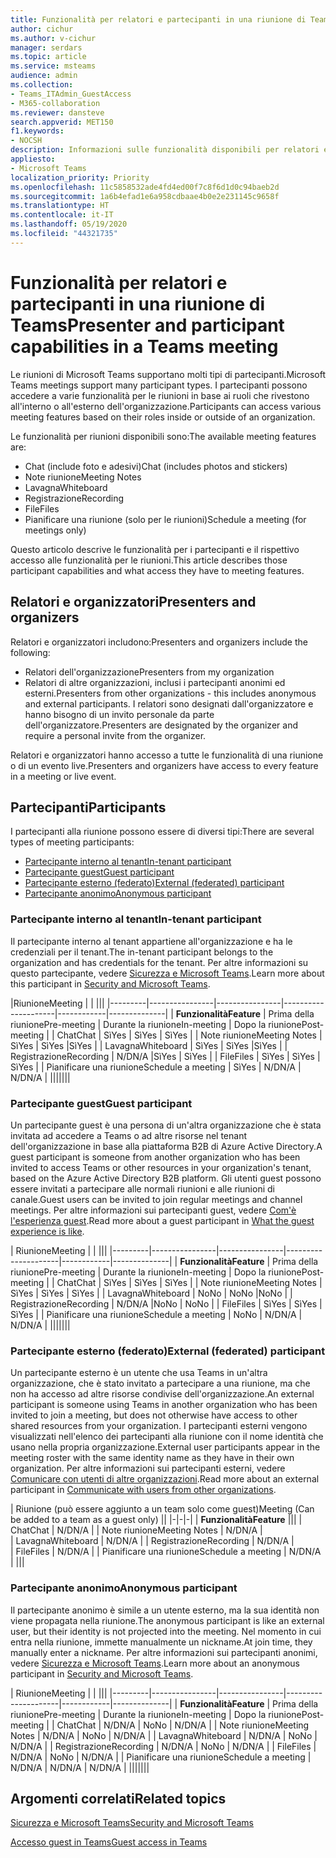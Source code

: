 ```yaml
---
title: Funzionalità per relatori e partecipanti in una riunione di Teams
author: cichur
ms.author: v-cichur
manager: serdars
ms.topic: article
ms.service: msteams
audience: admin
ms.collection:
- Teams_ITAdmin_GuestAccess
- M365-collaboration
ms.reviewer: dansteve
search.appverid: MET150
f1.keywords:
- NOCSH
description: Informazioni sulle funzionalità disponibili per relatori e partecipanti una riunione di Teams.
appliesto:
- Microsoft Teams
localization_priority: Priority
ms.openlocfilehash: 11c5858532ade4fd4ed00f7c8f6d1d0c94baeb2d
ms.sourcegitcommit: 1a6b4efad1e6a958cdbaae4b0e2e231145c9658f
ms.translationtype: HT
ms.contentlocale: it-IT
ms.lasthandoff: 05/19/2020
ms.locfileid: "44321735"
---
```

<a name="presenter-and-participant-capabilities-in-a-teams-meeting"></a><span data-ttu-id="446ef-103">Funzionalità per relatori e partecipanti in una riunione di Teams</span><span class="sxs-lookup"><span data-stu-id="446ef-103">Presenter and participant capabilities in a Teams meeting</span></span>
======================================================

<span data-ttu-id="446ef-104">Le riunioni di Microsoft Teams supportano molti tipi di partecipanti.</span><span class="sxs-lookup"><span data-stu-id="446ef-104">Microsoft Teams meetings support many participant types.</span></span> <span data-ttu-id="446ef-105">I partecipanti possono accedere a varie funzionalità per le riunioni in base ai ruoli che rivestono all'interno o all'esterno dell'organizzazione.</span><span class="sxs-lookup"><span data-stu-id="446ef-105">Participants can access various meeting features based on their roles inside or outside of an organization.</span></span>

<span data-ttu-id="446ef-106">Le funzionalità per riunioni disponibili sono:</span><span class="sxs-lookup"><span data-stu-id="446ef-106">The available meeting features are:</span></span>

- <span data-ttu-id="446ef-107">Chat (include foto e adesivi)</span><span class="sxs-lookup"><span data-stu-id="446ef-107">Chat (includes photos and stickers)</span></span>
- <span data-ttu-id="446ef-108">Note riunione</span><span class="sxs-lookup"><span data-stu-id="446ef-108">Meeting Notes</span></span>
- <span data-ttu-id="446ef-109">Lavagna</span><span class="sxs-lookup"><span data-stu-id="446ef-109">Whiteboard</span></span>
- <span data-ttu-id="446ef-110">Registrazione</span><span class="sxs-lookup"><span data-stu-id="446ef-110">Recording</span></span>
- <span data-ttu-id="446ef-111">File</span><span class="sxs-lookup"><span data-stu-id="446ef-111">Files</span></span>
- <span data-ttu-id="446ef-112">Pianificare una riunione (solo per le riunioni)</span><span class="sxs-lookup"><span data-stu-id="446ef-112">Schedule a meeting (for meetings only)</span></span>

<span data-ttu-id="446ef-113">Questo articolo descrive le funzionalità per i partecipanti e il rispettivo accesso alle funzionalità per le riunioni.</span><span class="sxs-lookup"><span data-stu-id="446ef-113">This article describes those participant capabilities and what access they have to meeting features.</span></span>

## <a name="presenters-and-organizers"></a><span data-ttu-id="446ef-114">Relatori e organizzatori</span><span class="sxs-lookup"><span data-stu-id="446ef-114">Presenters and organizers</span></span>

<span data-ttu-id="446ef-115">Relatori e organizzatori includono:</span><span class="sxs-lookup"><span data-stu-id="446ef-115">Presenters and organizers include the following:</span></span>

- <span data-ttu-id="446ef-116">Relatori dell'organizzazione</span><span class="sxs-lookup"><span data-stu-id="446ef-116">Presenters from my organization</span></span>
- <span data-ttu-id="446ef-117">Relatori di altre organizzazioni, inclusi i partecipanti anonimi ed esterni.</span><span class="sxs-lookup"><span data-stu-id="446ef-117">Presenters from other organizations - this includes anonymous and external participants.</span></span> <span data-ttu-id="446ef-118">I relatori sono designati dall'organizzatore e hanno bisogno di un invito personale da parte dell'organizzatore.</span><span class="sxs-lookup"><span data-stu-id="446ef-118">Presenters are designated by the organizer and require a personal invite from the organizer.</span></span>

<span data-ttu-id="446ef-119">Relatori e organizzatori hanno accesso a tutte le funzionalità di una riunione o di un evento live.</span><span class="sxs-lookup"><span data-stu-id="446ef-119">Presenters and organizers have access to every feature in a meeting or live event.</span></span>

## <a name="participants"></a><span data-ttu-id="446ef-120">Partecipanti</span><span class="sxs-lookup"><span data-stu-id="446ef-120">Participants</span></span>

<span data-ttu-id="446ef-121">I partecipanti alla riunione possono essere di diversi tipi:</span><span class="sxs-lookup"><span data-stu-id="446ef-121">There are several types of meeting participants:</span></span>

- [<span data-ttu-id="446ef-122">Partecipante interno al tenant</span><span class="sxs-lookup"><span data-stu-id="446ef-122">In-tenant participant</span></span>](#in-tenant-participant)
- [<span data-ttu-id="446ef-123">Partecipante guest</span><span class="sxs-lookup"><span data-stu-id="446ef-123">Guest participant</span></span>](#guest-participant)
- [<span data-ttu-id="446ef-124">Partecipante esterno (federato)</span><span class="sxs-lookup"><span data-stu-id="446ef-124">External (federated) participant</span></span>](#external-federated-participant)
- [<span data-ttu-id="446ef-125">Partecipante anonimo</span><span class="sxs-lookup"><span data-stu-id="446ef-125">Anonymous participant</span></span>](#anonymous-participant)

### <a name="in-tenant-participant"></a><span data-ttu-id="446ef-126">Partecipante interno al tenant</span><span class="sxs-lookup"><span data-stu-id="446ef-126">In-tenant participant</span></span>

<span data-ttu-id="446ef-127">Il partecipante interno al tenant appartiene all'organizzazione e ha le credenziali per il tenant.</span><span class="sxs-lookup"><span data-stu-id="446ef-127">The in-tenant participant belongs to the organization and has credentials for the tenant.</span></span> <span data-ttu-id="446ef-128">Per altre informazioni su questo partecipante, vedere [Sicurezza e Microsoft Teams](teams-security-guide.md#participant-types).</span><span class="sxs-lookup"><span data-stu-id="446ef-128">Learn more about this participant in [Security and Microsoft Teams](teams-security-guide.md#participant-types).</span></span>

|<span data-ttu-id="446ef-129">Riunione</span><span class="sxs-lookup"><span data-stu-id="446ef-129">Meeting</span></span>  |  | |||
|---------|----------------|----------------|---------------------|------------|--------------|
| <span data-ttu-id="446ef-130">**Funzionalità**</span><span class="sxs-lookup"><span data-stu-id="446ef-130">**Feature**</span></span>        | <span data-ttu-id="446ef-131">Prima della riunione</span><span class="sxs-lookup"><span data-stu-id="446ef-131">Pre-meeting</span></span> | <span data-ttu-id="446ef-132">Durante la riunione</span><span class="sxs-lookup"><span data-stu-id="446ef-132">In-meeting</span></span> | <span data-ttu-id="446ef-133">Dopo la riunione</span><span class="sxs-lookup"><span data-stu-id="446ef-133">Post-meeting</span></span> |
| <span data-ttu-id="446ef-134">Chat</span><span class="sxs-lookup"><span data-stu-id="446ef-134">Chat</span></span> | <span data-ttu-id="446ef-135">Sì</span><span class="sxs-lookup"><span data-stu-id="446ef-135">Yes</span></span> | <span data-ttu-id="446ef-136">Sì</span><span class="sxs-lookup"><span data-stu-id="446ef-136">Yes</span></span> | <span data-ttu-id="446ef-137">Sì</span><span class="sxs-lookup"><span data-stu-id="446ef-137">Yes</span></span> |
| <span data-ttu-id="446ef-138">Note riunione</span><span class="sxs-lookup"><span data-stu-id="446ef-138">Meeting Notes</span></span> | <span data-ttu-id="446ef-139">Sì</span><span class="sxs-lookup"><span data-stu-id="446ef-139">Yes</span></span> | <span data-ttu-id="446ef-140">Sì</span><span class="sxs-lookup"><span data-stu-id="446ef-140">Yes</span></span> |<span data-ttu-id="446ef-141">Sì</span><span class="sxs-lookup"><span data-stu-id="446ef-141">Yes</span></span> |
| <span data-ttu-id="446ef-142">Lavagna</span><span class="sxs-lookup"><span data-stu-id="446ef-142">Whiteboard</span></span> | <span data-ttu-id="446ef-143">Sì</span><span class="sxs-lookup"><span data-stu-id="446ef-143">Yes</span></span> | <span data-ttu-id="446ef-144">Sì</span><span class="sxs-lookup"><span data-stu-id="446ef-144">Yes</span></span> |<span data-ttu-id="446ef-145">Sì</span><span class="sxs-lookup"><span data-stu-id="446ef-145">Yes</span></span> |
| <span data-ttu-id="446ef-146">Registrazione</span><span class="sxs-lookup"><span data-stu-id="446ef-146">Recording</span></span> | <span data-ttu-id="446ef-147">N/D</span><span class="sxs-lookup"><span data-stu-id="446ef-147">N/A</span></span> |<span data-ttu-id="446ef-148">Sì</span><span class="sxs-lookup"><span data-stu-id="446ef-148">Yes</span></span> | <span data-ttu-id="446ef-149">Sì</span><span class="sxs-lookup"><span data-stu-id="446ef-149">Yes</span></span> |
| <span data-ttu-id="446ef-150">File</span><span class="sxs-lookup"><span data-stu-id="446ef-150">Files</span></span> | <span data-ttu-id="446ef-151">Sì</span><span class="sxs-lookup"><span data-stu-id="446ef-151">Yes</span></span> | <span data-ttu-id="446ef-152">Sì</span><span class="sxs-lookup"><span data-stu-id="446ef-152">Yes</span></span> | <span data-ttu-id="446ef-153">Sì</span><span class="sxs-lookup"><span data-stu-id="446ef-153">Yes</span></span> |
| <span data-ttu-id="446ef-154">Pianificare una riunione</span><span class="sxs-lookup"><span data-stu-id="446ef-154">Schedule a meeting</span></span> | <span data-ttu-id="446ef-155">Sì</span><span class="sxs-lookup"><span data-stu-id="446ef-155">Yes</span></span> | <span data-ttu-id="446ef-156">N/D</span><span class="sxs-lookup"><span data-stu-id="446ef-156">N/A</span></span> | <span data-ttu-id="446ef-157">N/D</span><span class="sxs-lookup"><span data-stu-id="446ef-157">N/A</span></span> |
|||||||

### <a name="guest-participant"></a><span data-ttu-id="446ef-158">Partecipante guest</span><span class="sxs-lookup"><span data-stu-id="446ef-158">Guest participant</span></span>

<span data-ttu-id="446ef-159">Un partecipante guest è una persona di un'altra organizzazione che è stata invitata ad accedere a Teams o ad altre risorse nel tenant dell'organizzazione in base alla piattaforma B2B di Azure Active Directory.</span><span class="sxs-lookup"><span data-stu-id="446ef-159">A guest participant is someone from another organization who has been invited to access Teams or other resources in your organization's tenant, based on the Azure Active Directory B2B platform.</span></span> <span data-ttu-id="446ef-160">Gli utenti guest possono essere invitati a partecipare alle normali riunioni e alle riunioni di canale.</span><span class="sxs-lookup"><span data-stu-id="446ef-160">Guest users can be invited to join regular meetings and channel meetings.</span></span> <span data-ttu-id="446ef-161">Per altre informazioni sui partecipanti guest, vedere [Com'è l'esperienza guest](guest-experience.md#comparison-of-team-member-and-guest-capabilities).</span><span class="sxs-lookup"><span data-stu-id="446ef-161">Read more about a guest participant in [What the guest experience is like](guest-experience.md#comparison-of-team-member-and-guest-capabilities).</span></span>

| <span data-ttu-id="446ef-162">Riunione</span><span class="sxs-lookup"><span data-stu-id="446ef-162">Meeting</span></span> |  | |||
|---------|----------------|----------------|---------------------|------------|--------------|
| <span data-ttu-id="446ef-163">**Funzionalità**</span><span class="sxs-lookup"><span data-stu-id="446ef-163">**Feature**</span></span>        | <span data-ttu-id="446ef-164">Prima della riunione</span><span class="sxs-lookup"><span data-stu-id="446ef-164">Pre-meeting</span></span> | <span data-ttu-id="446ef-165">Durante la riunione</span><span class="sxs-lookup"><span data-stu-id="446ef-165">In-meeting</span></span> | <span data-ttu-id="446ef-166">Dopo la riunione</span><span class="sxs-lookup"><span data-stu-id="446ef-166">Post-meeting</span></span> |
| <span data-ttu-id="446ef-167">Chat</span><span class="sxs-lookup"><span data-stu-id="446ef-167">Chat</span></span> | <span data-ttu-id="446ef-168">Sì</span><span class="sxs-lookup"><span data-stu-id="446ef-168">Yes</span></span> | <span data-ttu-id="446ef-169">Sì</span><span class="sxs-lookup"><span data-stu-id="446ef-169">Yes</span></span> | <span data-ttu-id="446ef-170">Sì</span><span class="sxs-lookup"><span data-stu-id="446ef-170">Yes</span></span> |
| <span data-ttu-id="446ef-171">Note riunione</span><span class="sxs-lookup"><span data-stu-id="446ef-171">Meeting Notes</span></span> | <span data-ttu-id="446ef-172">Sì</span><span class="sxs-lookup"><span data-stu-id="446ef-172">Yes</span></span> | <span data-ttu-id="446ef-173">Sì</span><span class="sxs-lookup"><span data-stu-id="446ef-173">Yes</span></span> | <span data-ttu-id="446ef-174">Sì</span><span class="sxs-lookup"><span data-stu-id="446ef-174">Yes</span></span> |
| <span data-ttu-id="446ef-175">Lavagna</span><span class="sxs-lookup"><span data-stu-id="446ef-175">Whiteboard</span></span> | <span data-ttu-id="446ef-176">No</span><span class="sxs-lookup"><span data-stu-id="446ef-176">No</span></span> | <span data-ttu-id="446ef-177">No</span><span class="sxs-lookup"><span data-stu-id="446ef-177">No</span></span> |<span data-ttu-id="446ef-178">No</span><span class="sxs-lookup"><span data-stu-id="446ef-178">No</span></span> |
| <span data-ttu-id="446ef-179">Registrazione</span><span class="sxs-lookup"><span data-stu-id="446ef-179">Recording</span></span> | <span data-ttu-id="446ef-180">N/D</span><span class="sxs-lookup"><span data-stu-id="446ef-180">N/A</span></span> |<span data-ttu-id="446ef-181">No</span><span class="sxs-lookup"><span data-stu-id="446ef-181">No</span></span> | <span data-ttu-id="446ef-182">No</span><span class="sxs-lookup"><span data-stu-id="446ef-182">No</span></span> |
| <span data-ttu-id="446ef-183">File</span><span class="sxs-lookup"><span data-stu-id="446ef-183">Files</span></span> | <span data-ttu-id="446ef-184">Sì</span><span class="sxs-lookup"><span data-stu-id="446ef-184">Yes</span></span> | <span data-ttu-id="446ef-185">Sì</span><span class="sxs-lookup"><span data-stu-id="446ef-185">Yes</span></span> | <span data-ttu-id="446ef-186">Sì</span><span class="sxs-lookup"><span data-stu-id="446ef-186">Yes</span></span> |
| <span data-ttu-id="446ef-187">Pianificare una riunione</span><span class="sxs-lookup"><span data-stu-id="446ef-187">Schedule a meeting</span></span> | <span data-ttu-id="446ef-188">No</span><span class="sxs-lookup"><span data-stu-id="446ef-188">No</span></span> | <span data-ttu-id="446ef-189">N/D</span><span class="sxs-lookup"><span data-stu-id="446ef-189">N/A</span></span> | <span data-ttu-id="446ef-190">N/D</span><span class="sxs-lookup"><span data-stu-id="446ef-190">N/A</span></span> |
|||||||

### <a name="external-federated-participant"></a><span data-ttu-id="446ef-191">Partecipante esterno (federato)</span><span class="sxs-lookup"><span data-stu-id="446ef-191">External (federated) participant</span></span>

<span data-ttu-id="446ef-192">Un partecipante esterno è un utente che usa Teams in un'altra organizzazione, che è stato invitato a partecipare a una riunione, ma che non ha accesso ad altre risorse condivise dell'organizzazione.</span><span class="sxs-lookup"><span data-stu-id="446ef-192">An external participant is someone using Teams in another organization who has been invited to join a meeting, but does not otherwise have access to other shared resources from your organization.</span></span> <span data-ttu-id="446ef-193">I partecipanti esterni vengono visualizzati nell'elenco dei partecipanti alla riunione con il nome identità che usano nella propria organizzazione.</span><span class="sxs-lookup"><span data-stu-id="446ef-193">External user participants appear in the meeting roster with the same identity name as they have in their own organization.</span></span> <span data-ttu-id="446ef-194">Per altre informazioni sui partecipanti esterni, vedere [Comunicare con utenti di altre organizzazioni](communicate-with-users-from-other-organizations.md#external-access).</span><span class="sxs-lookup"><span data-stu-id="446ef-194">Read more about an external participant in [Communicate with users from other organizations](communicate-with-users-from-other-organizations.md#external-access).</span></span>

| <span data-ttu-id="446ef-195">Riunione (può essere aggiunto a un team solo come guest)</span><span class="sxs-lookup"><span data-stu-id="446ef-195">Meeting (Can be added to a team as a guest only)</span></span> ||
|-|-|-|
| <span data-ttu-id="446ef-196">**Funzionalità**</span><span class="sxs-lookup"><span data-stu-id="446ef-196">**Feature**</span></span> |||
| <span data-ttu-id="446ef-197">Chat</span><span class="sxs-lookup"><span data-stu-id="446ef-197">Chat</span></span> | <span data-ttu-id="446ef-198">N/D</span><span class="sxs-lookup"><span data-stu-id="446ef-198">N/A</span></span> |
| <span data-ttu-id="446ef-199">Note riunione</span><span class="sxs-lookup"><span data-stu-id="446ef-199">Meeting Notes</span></span> | <span data-ttu-id="446ef-200">N/D</span><span class="sxs-lookup"><span data-stu-id="446ef-200">N/A</span></span> |  
| <span data-ttu-id="446ef-201">Lavagna</span><span class="sxs-lookup"><span data-stu-id="446ef-201">Whiteboard</span></span> | <span data-ttu-id="446ef-202">N/D</span><span class="sxs-lookup"><span data-stu-id="446ef-202">N/A</span></span> |
| <span data-ttu-id="446ef-203">Registrazione</span><span class="sxs-lookup"><span data-stu-id="446ef-203">Recording</span></span> | <span data-ttu-id="446ef-204">N/D</span><span class="sxs-lookup"><span data-stu-id="446ef-204">N/A</span></span> |  
| <span data-ttu-id="446ef-205">File</span><span class="sxs-lookup"><span data-stu-id="446ef-205">Files</span></span> | <span data-ttu-id="446ef-206">N/D</span><span class="sxs-lookup"><span data-stu-id="446ef-206">N/A</span></span> |
| <span data-ttu-id="446ef-207">Pianificare una riunione</span><span class="sxs-lookup"><span data-stu-id="446ef-207">Schedule a meeting</span></span> | <span data-ttu-id="446ef-208">N/D</span><span class="sxs-lookup"><span data-stu-id="446ef-208">N/A</span></span> |
|||

### <a name="anonymous-participant"></a><span data-ttu-id="446ef-209">Partecipante anonimo</span><span class="sxs-lookup"><span data-stu-id="446ef-209">Anonymous participant</span></span>

<span data-ttu-id="446ef-210">Il partecipante anonimo è simile a un utente esterno, ma la sua identità non viene propagata nella riunione.</span><span class="sxs-lookup"><span data-stu-id="446ef-210">The anonymous participant is like an external user, but their identity is not projected into the meeting.</span></span> <span data-ttu-id="446ef-211">Nel momento in cui entra nella riunione, immette manualmente un nickname.</span><span class="sxs-lookup"><span data-stu-id="446ef-211">At join time, they manually enter a nickname.</span></span> <span data-ttu-id="446ef-212">Per altre informazioni sui partecipanti anonimi, vedere [Sicurezza e Microsoft Teams](teams-security-guide.md#participant-types).</span><span class="sxs-lookup"><span data-stu-id="446ef-212">Learn more about an anonymous participant in [Security and Microsoft Teams](teams-security-guide.md#participant-types).</span></span>

| <span data-ttu-id="446ef-213">Riunione</span><span class="sxs-lookup"><span data-stu-id="446ef-213">Meeting</span></span>  | | |||
|---------|----------------|----------------|---------------------|------------|--------------|
| <span data-ttu-id="446ef-214">**Funzionalità**</span><span class="sxs-lookup"><span data-stu-id="446ef-214">**Feature**</span></span>        | <span data-ttu-id="446ef-215">Prima della riunione</span><span class="sxs-lookup"><span data-stu-id="446ef-215">Pre-meeting</span></span> | <span data-ttu-id="446ef-216">Durante la riunione</span><span class="sxs-lookup"><span data-stu-id="446ef-216">In-meeting</span></span> | <span data-ttu-id="446ef-217">Dopo la riunione</span><span class="sxs-lookup"><span data-stu-id="446ef-217">Post-meeting</span></span> |
| <span data-ttu-id="446ef-218">Chat</span><span class="sxs-lookup"><span data-stu-id="446ef-218">Chat</span></span> | <span data-ttu-id="446ef-219">N/D</span><span class="sxs-lookup"><span data-stu-id="446ef-219">N/A</span></span> | <span data-ttu-id="446ef-220">No</span><span class="sxs-lookup"><span data-stu-id="446ef-220">No</span></span> | <span data-ttu-id="446ef-221">N/D</span><span class="sxs-lookup"><span data-stu-id="446ef-221">N/A</span></span> |
| <span data-ttu-id="446ef-222">Note riunione</span><span class="sxs-lookup"><span data-stu-id="446ef-222">Meeting Notes</span></span> | <span data-ttu-id="446ef-223">N/D</span><span class="sxs-lookup"><span data-stu-id="446ef-223">N/A</span></span> | <span data-ttu-id="446ef-224">No</span><span class="sxs-lookup"><span data-stu-id="446ef-224">No</span></span> | <span data-ttu-id="446ef-225">N/D</span><span class="sxs-lookup"><span data-stu-id="446ef-225">N/A</span></span> |
| <span data-ttu-id="446ef-226">Lavagna</span><span class="sxs-lookup"><span data-stu-id="446ef-226">Whiteboard</span></span> | <span data-ttu-id="446ef-227">N/D</span><span class="sxs-lookup"><span data-stu-id="446ef-227">N/A</span></span> | <span data-ttu-id="446ef-228">No</span><span class="sxs-lookup"><span data-stu-id="446ef-228">No</span></span> | <span data-ttu-id="446ef-229">N/D</span><span class="sxs-lookup"><span data-stu-id="446ef-229">N/A</span></span> |
| <span data-ttu-id="446ef-230">Registrazione</span><span class="sxs-lookup"><span data-stu-id="446ef-230">Recording</span></span> | <span data-ttu-id="446ef-231">N/D</span><span class="sxs-lookup"><span data-stu-id="446ef-231">N/A</span></span> | <span data-ttu-id="446ef-232">No</span><span class="sxs-lookup"><span data-stu-id="446ef-232">No</span></span> | <span data-ttu-id="446ef-233">N/D</span><span class="sxs-lookup"><span data-stu-id="446ef-233">N/A</span></span> |
| <span data-ttu-id="446ef-234">File</span><span class="sxs-lookup"><span data-stu-id="446ef-234">Files</span></span> | <span data-ttu-id="446ef-235">N/D</span><span class="sxs-lookup"><span data-stu-id="446ef-235">N/A</span></span> | <span data-ttu-id="446ef-236">No</span><span class="sxs-lookup"><span data-stu-id="446ef-236">No</span></span> | <span data-ttu-id="446ef-237">N/D</span><span class="sxs-lookup"><span data-stu-id="446ef-237">N/A</span></span> |
| <span data-ttu-id="446ef-238">Pianificare una riunione</span><span class="sxs-lookup"><span data-stu-id="446ef-238">Schedule a meeting</span></span> | <span data-ttu-id="446ef-239">N/D</span><span class="sxs-lookup"><span data-stu-id="446ef-239">N/A</span></span> | <span data-ttu-id="446ef-240">N/D</span><span class="sxs-lookup"><span data-stu-id="446ef-240">N/A</span></span> | <span data-ttu-id="446ef-241">N/D</span><span class="sxs-lookup"><span data-stu-id="446ef-241">N/A</span></span> |
|||||||

## <a name="related-topics"></a><span data-ttu-id="446ef-242">Argomenti correlati</span><span class="sxs-lookup"><span data-stu-id="446ef-242">Related topics</span></span>

[<span data-ttu-id="446ef-243">Sicurezza e Microsoft Teams</span><span class="sxs-lookup"><span data-stu-id="446ef-243">Security and Microsoft Teams</span></span>](teams-security-guide.md)

[<span data-ttu-id="446ef-244">Accesso guest in Teams</span><span class="sxs-lookup"><span data-stu-id="446ef-244">Guest access in Teams</span></span>](guest-access.md)
